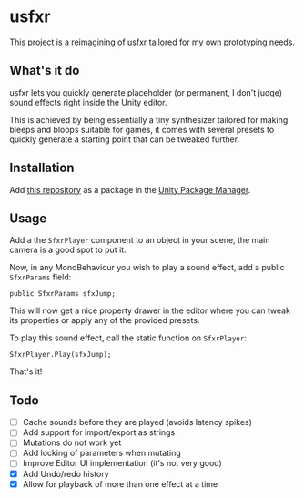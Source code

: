﻿# usfxr

This project is a reimagining of [usfxr](https://github.com/zeh/usfxr) tailored for my own prototyping needs. 

What's it do
------------

usfxr lets you quickly generate placeholder (or permanent, I don't judge) sound effects right inside the Unity editor.    

This is achieved by being essentially a tiny synthesizer tailored for making bleeps and bloops suitable for games, it comes with several presets to quickly generate a starting point that can be tweaked further. 


Installation
------------
 Add [this repository](https://github.com/grapefrukt/usfxr.git) as a package in the [Unity Package Manager](https://docs.unity3d.com/2019.3/Documentation/Manual/upm-ui-giturl.html). 
 
 Usage
 ------------
 Add a the `SfxrPlayer` component to an object in your scene, the main camera is a good spot to put it. 
 
 Now, in any MonoBehaviour you wish to play a sound effect, add a public `SfxrParams` field:
    
	public SfxrParams sfxJump;

This will now get a nice property drawer in the editor where you can tweak its properties or apply any of the provided presets. 

To play this sound effect, call the static function on `SfxrPlayer`:

    SfxrPlayer.Play(sfxJump);
    
That's it!

 Todo
 ------------
 - [ ] Cache sounds before they are played (avoids latency spikes)
 - [ ] Add support for import/export as strings
 - [ ] Mutations do not work yet
 - [ ] Add locking of parameters when mutating
 - [ ] Improve Editor UI implementation (it's not very good)
 - [x] Add Undo/redo history
 - [x] Allow for playback of more than one effect at a time
